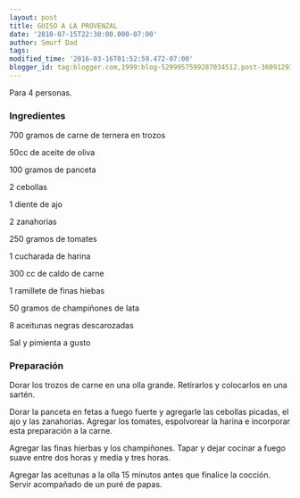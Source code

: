```yaml
---
layout: post
title: GUISO A LA PROVENZAL
date: '2010-07-15T22:30:00.000-07:00'
author: Smurf Dad
tags: 
modified_time: '2016-03-16T01:52:59.472-07:00'
blogger_id: tag:blogger.com,1999:blog-5299957599287034512.post-3609129158032911195
---
```


Para 4 personas.

<h3>Ingredientes</h3>

700 gramos de carne de ternera en trozos

50cc de aceite de oliva

100 gramos de panceta

2 cebollas

1 diente de ajo

2 zanahorias

250 gramos de tomates

1 cucharada de harina

300 cc de caldo de carne

1 ramillete de finas hiebas

50 gramos de champiñones de lata

8 aceitunas negras descarozadas

Sal y pimienta a gusto

<h3>Preparación</h3>

Dorar los trozos de carne en una olla grande. Retirarlos y colocarlos en una sartén.

Dorar la panceta en fetas a fuego fuerte y agregarle las cebollas picadas, el ajo y las zanahorias. Agregar los tomates, espolvorear la harina e incorporar esta preparación a la carne.

Agregar las finas hierbas y los champiñones. Tapar y dejar cocinar a fuego suave entre dos horas y media y tres horas.

Agregar las aceitunas a la olla 15 minutos antes que finalice la cocción. Servir acompañado de un puré de papas.

